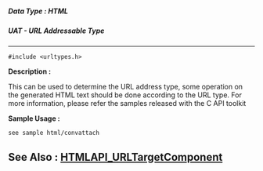 ##### Data Type : HTML
##### UAT - URL Addressable Type
---
```
#include <urltypes.h>
```
**Description :**

This can be used to determine the URL address type, some operation on the 
generated HTML text should be done according to the URL type. For more 
information, please refer the samples released with the C API toolkit

**Sample Usage :**
```
see sample html/convattach
```
**See Also :**
[HTMLAPI_URLTargetComponent](/reference/Data/HTMLAPI_URLTargetComponent)
---
